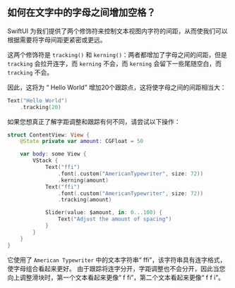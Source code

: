 如何在文字中的字母之间增加空格？
----

SwiftUI 为我们提供了两个修饰符来控制文本视图内字符的间距，从而使我们可以根据需要将字母间距更紧密或更远。

这两个修饰符是 `tracking()` 和 `kerning()`：两者都增加了字母之间的间距，但是 `tracking` 会拉开连字，而 `kerning` 不会，而 `kerning` 会留下一些尾随空白，而 `tracking` 不会。

因此，这将为 “ Hello World” 增加20个跟踪点，这将使字母之间的间距相当大：

```swift
Text("Hello World")
    .tracking(20)
```

如果您想真正了解字距调整和跟踪有何不同，请尝试以下操作：

```swift
struct ContentView: View {
    @State private var amount: CGFloat = 50

    var body: some View {
        VStack {
            Text("ffi")
                .font(.custom("AmericanTypewriter", size: 72))
                .kerning(amount)
            Text("ffi")
                .font(.custom("AmericanTypewriter", size: 72))
                .tracking(amount)

            Slider(value: $amount, in: 0...100) {
                Text("Adjust the amount of spacing")
            }
        }
    }
}
```

它使用了 `American Typewriter` 中的文本字符串“ ffi”，该字符串具有连字格式，使字母组合看起来更好。 由于跟踪将连字分开，字距调整也不会分开，因此当您向上调整滑块时，第一个文本看起来更像“ f fi”，第二个文本看起来更像“ f f i”。